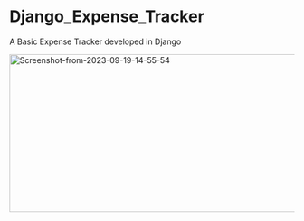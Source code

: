 # Django_Expense_Tracker

A Basic Expense Tracker developed in Django

<a href="https://ibb.co/hR4xDy0"><img src="https://i.ibb.co/TB7Dmky/Screenshot-from-2023-09-19-14-55-54.png" alt="Screenshot-from-2023-09-19-14-55-54" border="0" width="1000" height="280"></a>
